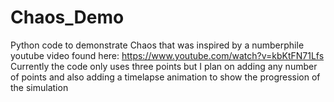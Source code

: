 # Chaos_Demo
Python code to demonstrate Chaos that was inspired by a numberphile youtube video found here: https://www.youtube.com/watch?v=kbKtFN71Lfs
Currently the code only uses three points but I plan on adding any number of points and also adding a timelapse animation to show the 
progression of the simulation
